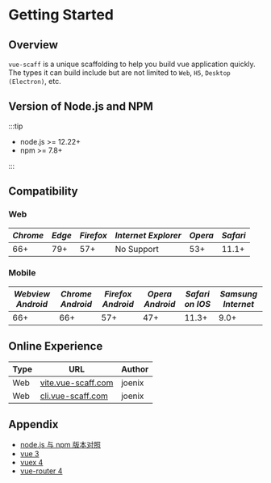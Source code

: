 # Getting Started

## Overview

`vue-scaff` is a unique scaffolding to help you build vue application quickly. The types it can build include but are not limited to `Web`, `H5`, `Desktop (Electron)`, etc.

## Version of Node.js and NPM

:::tip

- node.js >= 12.22+
- npm >= 7.8+

:::

## Compatibility

### Web

| <i class="icon chrome">Chrome</i> | <i class="icon edge">Edge</i> | <i class="icon firefox">Firefox</i> | <i class="icon ie">Internet Explorer</i> | <i class="icon opera">Opera</i> | <i class="icon safari">Safari</i> |
| --------------------------------- | ----------------------------- | ----------------------------------- | ---------------------------------------- | ------------------------------- | --------------------------------- |
| 66+                               | 79+                           | 57+                                 | No Support                               | 53+                             | 11.1+                             |

### Mobile

| <i class="icon android">Webview Android</i> | <i class="icon chrome">Chrome Android</i> | <i class="icon firefox">Firefox Android</i> | <i class="icon opera">Opera Android</i> | <i class="icon safari">Safari on IOS</i> | <i class="icon samsung">Samsung Internet</i> |
| ------------------------------------------- | ----------------------------------------- | ------------------------------------------- | --------------------------------------- | ---------------------------------------- | -------------------------------------------- |
| 66+                                         | 66+                                       | 57+                                         | 47+                                     | 11.3+                                    | 9.0+                                         |

## Online Experience

| Type | URL                                              | Author |
| ---- | ------------------------------------------------ | ------ |
| Web  | [vite.vue-scaff.com](http://vite.vue-scaff.com/) | joenix |
| Web  | [cli.vue-scaff.com](http://cli.vue-scaff.com/)   | joenix |

## Appendix

- [node.js 与 npm 版本对照](https://nodejs.org/zh-cn/download/releases/)
- [vue 3](https://v3.cn.vuejs.org/)
- [vuex 4](https://next.vuex.vuejs.org/zh/index.html)
- [vue-router 4](https://next.router.vuejs.org/zh/)
